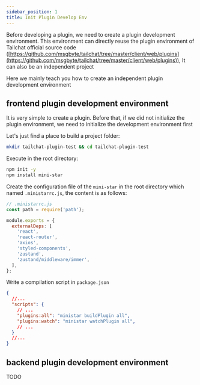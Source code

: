 ```yaml
---
sidebar_position: 1
title: Init Plugin Develop Env
---
```


Before developing a plugin, we need to create a plugin development environment. This environment can directly reuse the plugin environment of Tailchat official source code ([https://github.com/msgbyte/tailchat/tree/master/client/web/plugins](https://github.com/msgbyte/tailchat/tree/master/client/web/plugins)), It can also be an independent project

Here we mainly teach you how to create an independent plugin development environment

## frontend plugin development environment

It is very simple to create a plugin. Before that, if we did not initialize the plugin environment, we need to initialize the development environment first

Let's just find a place to build a project folder:

```bash
mkdir tailchat-plugin-test && cd tailchat-plugin-test
```

Execute in the root directory:

```bash
npm init -y
npm install mini-star
```

Create the configuration file of the `mini-star` in the root directory which named `.ministarrc.js`, the content is as follows:

```js
// .ministarrc.js
const path = require('path');

module.exports = {
  externalDeps: [
    'react',
    'react-router',
    'axios',
    'styled-components',
    'zustand',
    'zustand/middleware/immer',
  ],
};
```

Write a compilation script in `package.json`

```json
{
  //...
  "scripts": {
    // ...
    "plugins:all": "ministar buildPlugin all",
    "plugins:watch": "ministar watchPlugin all",
    // ...
  }
  //...
}
```

## backend plugin development environment

TODO
